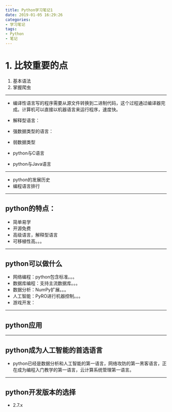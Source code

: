 ```yaml
---
title: Python学习笔记1
date: 2019-01-05 16:29:26
categories:
- 学习笔记
tags:
- Python
- 笔记
---
```


# 1. 比较重要的点

1. 基本语法
2. 掌握爬虫

-------

- 编译性语言写的程序需要从源文件转换到二进制代码，这个过程通过编译器完成。计算机可以直接以机器语言来运行程序，速度快。

- 解释型语言：

- 强数据类型的语言：

- 弱数据类型

- python与C语言

- python与Java语言

-------

- python的发展历史
- 编程语言排行

-------

## python的特点：

- 简单易学
- 开源免费
- 高级语言，解释型语言
- 可移植性高。。。

-------

## python可以做什么

- 网络编程：python包含标准。。。
- 数据库编程：支持主流数据库。。。
- 数据分析：NumPy扩展。。。
- 人工智能：PyRO进行机器控制。。。
- 游戏开发：

-------

## python应用

-------

## python成为人工智能的首选语言

- python已经是数据分析和人工智能的第一语言，网络攻防的第一黑客语言，正在成为编程入门教学的第一语言，云计算系统管理第一语言。

-------

## python开发版本的选择

- 2.7.x
